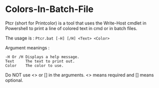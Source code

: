 # Colors-In-Batch-File
Ptcr (short for Printcolor) is a tool that uses the Write-Host cmdlet in Powershell to print a line of colored text in cmd or in batch files.

The usage is :
``Ptcr.bat [-H] [/H] <Text> <Color>`` 

Argument meanings :
````
-H Or /H Displays a help message.
Text     The text to print out.
Color    The color to use.
````
Do NOT use <> or [] in the arguments. <> means required and [] means optional.
